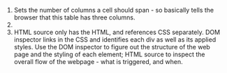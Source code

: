 1. Sets the number of columns a cell should span - so basically tells the browser that this table has three columns.
2. 
3. HTML source only has the HTML, and references CSS separately. DOM inspector links in the CSS and identifies each div as well as its applied styles. Use the DOM inspector to figure out the structure of the web page and the styling of each element; HTML source to inspect the overall flow of the webpage - what is triggered, and when.
